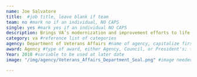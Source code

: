 ```yaml
---
name: Joe Salvatore
title:  #job title, leave blank if team
team: no #mark no if an individual, NO CAPS
single: yes #mark yes if an individual NO CAPS
description: Brings VA’s modernization and improvement efforts to life. Joe’s team led internal communications for the past three VA Secretaries and created Modernization Central to engage employees in the agency’s ongoing transformation to improve service to America’s veterans.
category: va #reference list of categories
agency: Department of Veterans Affairs #name of agency, capitalize first letter of each name
award: Agency #type of award, either Agency, Council, or President's; this is case sensitive so make sure to match the options listed exactly. This section generates the format of the card
Year: 2018 #variable to be used at later date
image: "/img/agency/Veterans_Affairs_Department_Seal.png" #image needed for Team award (agency seal) and President's award (headshot); leave empty if and individual Agency award, IMAGE PATH: /img/agency/GSA_Seal.png

---
```

